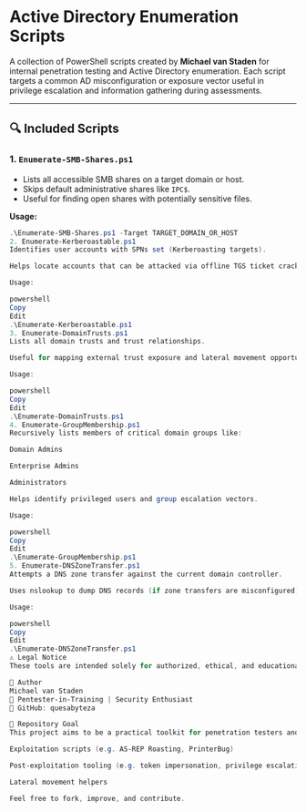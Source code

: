 # Active Directory Enumeration Scripts

A collection of PowerShell scripts created by **Michael van Staden** for internal penetration testing and Active Directory enumeration. Each script targets a common AD misconfiguration or exposure vector useful in privilege escalation and information gathering during assessments.

---

## 🔍 Included Scripts

### 1. `Enumerate-SMB-Shares.ps1`
- Lists all accessible SMB shares on a target domain or host.
- Skips default administrative shares like `IPC$`.
- Useful for finding open shares with potentially sensitive files.

**Usage:**
```powershell
.\Enumerate-SMB-Shares.ps1 -Target TARGET_DOMAIN_OR_HOST
2. Enumerate-Kerberoastable.ps1
Identifies user accounts with SPNs set (Kerberoasting targets).

Helps locate accounts that can be attacked via offline TGS ticket cracking.

Usage:

powershell
Copy
Edit
.\Enumerate-Kerberoastable.ps1
3. Enumerate-DomainTrusts.ps1
Lists all domain trusts and trust relationships.

Useful for mapping external trust exposure and lateral movement opportunities.

Usage:

powershell
Copy
Edit
.\Enumerate-DomainTrusts.ps1
4. Enumerate-GroupMembership.ps1
Recursively lists members of critical domain groups like:

Domain Admins

Enterprise Admins

Administrators

Helps identify privileged users and group escalation vectors.

Usage:

powershell
Copy
Edit
.\Enumerate-GroupMembership.ps1
5. Enumerate-DNSZoneTransfer.ps1
Attempts a DNS zone transfer against the current domain controller.

Uses nslookup to dump DNS records (if zone transfers are misconfigured).

Usage:

powershell
Copy
Edit
.\Enumerate-DNSZoneTransfer.ps1
⚠️ Legal Notice
These tools are intended solely for authorized, ethical, and educational use. Unauthorized use on production systems or networks without explicit consent is unethical and illegal. Use responsibly and always obtain proper authorization.

👤 Author
Michael van Staden
🔐 Pentester-in-Training | Security Enthusiast
🔗 GitHub: quesabyteza

📂 Repository Goal
This project aims to be a practical toolkit for penetration testers and red teamers focusing on real-world Windows Active Directory enumeration. Future additions may include:

Exploitation scripts (e.g. AS-REP Roasting, PrinterBug)

Post-exploitation tooling (e.g. token impersonation, privilege escalation)

Lateral movement helpers

Feel free to fork, improve, and contribute.
